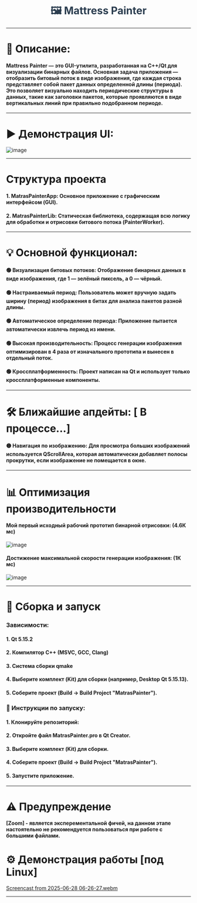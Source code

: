 <h1 style="font-size: 28px; color: #2c3e50; text-align: center;">
  🖼 Mattress Painter
</h1>

---
# 📌 Описание:
#### Mattress Painter — это GUI-утилита, разработанная на C++/Qt для визуализации бинарных файлов. Основная задача приложения — отобразить битовый поток в виде изображения, где каждая строка представляет собой пакет данных определенной длины (периода). Это позволяет визуально находить периодические структуры в данных, такие как заголовки пакетов, которые проявляются в виде вертикальных линий при правильно подобранном периоде.
---
# ▶️ Демонстрация UI:
![image](https://github.com/user-attachments/assets/0c6ccc6f-82e3-4e94-8506-906e6ae9380e)


---
# Структура проекта
#### 1. MatrasPainterApp: Основное приложение с графическим интерфейсом (GUI).
#### 2. MatrasPainterLib: Статическая библиотека, содержащая всю логику для обработки и отрисовки битового потока (PainterWorker).

---
# 💡 Основной функционал:
#### 🟢 Визуализация битовых потоков: Отображение бинарных данных в виде изображения, где 1 — зелёный пиксель, а 0 — чёрный.
#### 🟢 Настраиваемый период: Пользователь может вручную задать ширину (период) изображения в битах для анализа пакетов разной длины.
#### 🟢 Автоматическое определение периода: Приложение пытается автоматически извлечь период из имени.
#### 🟢 Высокая производительность: Процесс генерации изображения оптимизирован в 4 раза от изначального прототипа и вынесен в отдельный поток.
#### 🟢 Кроссплатформенность: Проект написан на Qt и использует только кроссплатформенные компоненты.

---
# 🛠 Ближайшие апдейты: [ В процессе...]
#### 🟡 Навигация по изображению: Для просмотра больших изображений используется QScrollArea, которая автоматически добавляет полосы прокрутки, если изображение не помещается в окне.

---

# 📊 Оптимизация производительности
#### Мой первый исходный рабочий прототип бинарной отрисовки: (4.6К мс)
![image](https://github.com/user-attachments/assets/f0955762-d444-4ce7-ab54-d3cd3ef04b9e)
#### Достижение максимальной скорости генерации изображения:  (1К мс)
![image](https://github.com/user-attachments/assets/08b52c62-0e67-4d49-8013-48195f3750c5)

---

# 📗 Cборка и запуск
### Зависимости:
#### 1. Qt 5.15.2
#### 2. Компилятор C++ (MSVC, GCC, Clang)
#### 3. Система сборки qmake
#### 4. Выберите комплект (Kit) для сборки (например, Desktop Qt 5.15.13).
#### 5. Соберите проект (Build -> Build Project "MatrasPainter").

### 🔨 Инструкции по запуску:
#### 1. Клонируйте репозиторий: 
#### 2. Откройте файл MatrasPainter.pro в Qt Creator.
#### 3. Выберите комплект (Kit) для сборки.
#### 4. Соберите проект (Build -> Build Project "MatrasPainter").
#### 5. Запустите приложение.
---

# ⚠️ Предупреждение
#### [Zoom] - является эксперементальной фичей, на данном этапе настоятельно не рекомендуется пользоваться при работе с большими файлами.

# ⚙️ Демонстрация работы [под Linux]

[Screencast from 2025-06-28 06-26-27.webm](https://github.com/user-attachments/assets/9c777198-6f1a-4642-b5f6-2c5e72043ef6)


---
